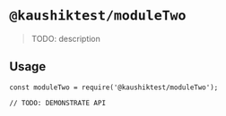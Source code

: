 # `@kaushiktest/moduleTwo`

> TODO: description

## Usage

```
const moduleTwo = require('@kaushiktest/moduleTwo');

// TODO: DEMONSTRATE API
```
